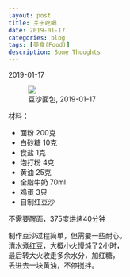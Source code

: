 ```yaml
---
layout: post
title: 关于吃喝
date: 2019-01-17
categories: blog
tags: [美食(Food)]
description: Some Thoughts
---
```


2019-01-17

<figure>
<img src="{{ "img/hwang_bread-min.jpg" | absolute_url }}" />
<figcaption>豆沙面包, 2019-01-17 </figcaption>
</figure>

材料：
- 面粉 200克
- 白砂糖 10克
- 食盐 1克
- 泡打粉 4克
- 黄油 25克
- 全脂牛奶 70ml
- 鸡蛋 3只
- 自制红豆沙

不需要醒面，375度烘烤40分钟

制作豆沙过程简单，但需要一些耐心。  
清水煮红豆，大概小火慢炖了2小时，  
最后转大火收走多余水分，加红糖，  
丢进去一块黄油，不停搅拌。
